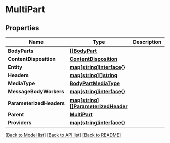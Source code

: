 # MultiPart

## Properties

Name | Type | Description | Notes
------------ | ------------- | ------------- | -------------
**BodyParts** | [**[]BodyPart**](BodyPart.md) |  | [optional] 
**ContentDisposition** | [**ContentDisposition**](ContentDisposition.md) |  | [optional] 
**Entity** | [**map[string]interface{}**](.md) |  | [optional] 
**Headers** | [**map[string][]string**](array.md) |  | [optional] 
**MediaType** | [**BodyPartMediaType**](BodyPart_mediaType.md) |  | [optional] 
**MessageBodyWorkers** | [**map[string]interface{}**](.md) |  | [optional] 
**ParameterizedHeaders** | [**map[string][]ParameterizedHeader**](array.md) |  | [optional] 
**Parent** | [**MultiPart**](MultiPart.md) |  | [optional] 
**Providers** | [**map[string]interface{}**](.md) |  | [optional] 

[[Back to Model list]](../README.md#documentation-for-models) [[Back to API list]](../README.md#documentation-for-api-endpoints) [[Back to README]](../README.md)


